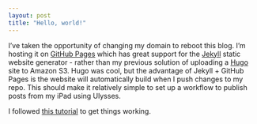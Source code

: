```yaml
---
layout: post
title: "Hello, world!"
---
```

I’ve taken the opportunity of changing my domain to reboot this blog. I’m hosting it on [GitHub Pages][1] which has great support for the [Jekyll][2]  static website generator - rather than my previous solution of uploading a [Hugo][3] site to Amazon S3. Hugo was cool, but the advantage of Jekyll + GitHub Pages is the website will automatically build when I push changes to my repo. This should make it relatively simple to set up a workflow to publish posts from my iPad using Ulysses.

I followed [this tutorial][4] to get things working.             

[1]:	https://pages.github.com
[2]:	https://jekyllrb.com
[3]:	%20https://gohugo.io
[4]:	https://docs.github.com/en/pages/setting-up-a-github-pages-site-with-jekyll